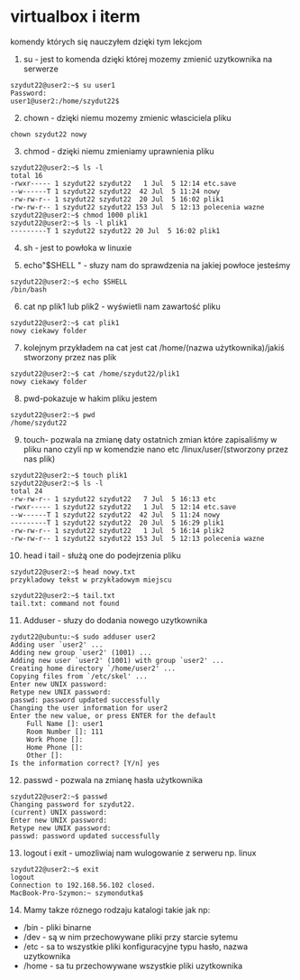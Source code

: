 # virtualbox i iterm
komendy których się nauczyłem dzięki tym lekcjom


1. su  -  jest to komenda dzięki której mozemy zmienić uzytkownika na serwerze 
```
szydut22@user2:~$ su user1
Password:
user1@user2:/home/szydut22$
```


2. chown - dzięki niemu mozemy zmienic własciciela pliku
```
chown szydut22 nowy
```


3. chmod - dzięki niemu zmieniamy uprawnienia pliku
```
szydut22@user2:~$ ls -l
total 16
-rwxr----- 1 szydut22 szydut22   1 Jul  5 12:14 etc.save
--w------T 1 szydut22 szydut22  42 Jul  5 11:24 nowy
-rw-rw-r-- 1 szydut22 szydut22  20 Jul  5 16:02 plik1
-rw-rw-r-- 1 szydut22 szydut22 153 Jul  5 12:13 polecenia wazne
szydut22@user2:~$ chmod 1000 plik1
szydut22@user2:~$ ls -l plik1
---------T 1 szydut22 szydut22 20 Jul  5 16:02 plik1
```



4. sh - jest to powłoka w linuxie




5. echo"$SHELL " - słuzy nam do sprawdzenia na jakiej powłoce jesteśmy
```
szydut22@user2:~$ echo $SHELL
/bin/bash
```



6. cat np plik1 lub plik2 - wyświetli nam zawartość pliku 
```
szydut22@user2:~$ cat plik1
nowy ciekawy folder
```


7. kolejnym przykładem na cat jest cat /home/(nazwa użytkownika)/jakiś stworzony przez nas plik
```
szydut22@user2:~$ cat /home/szydut22/plik1
nowy ciekawy folder

```  


8. pwd-pokazuje w hakim pliku jestem
```
szydut22@user2:~$ pwd
/home/szydut22
```


9. touch- pozwala na zmianę daty ostatnich zmian które zapisaliśmy w pliku nano czyli np w komendzie nano etc /linux/user/(stworzony przez nas plik)
```
szydut22@user2:~$ touch plik1
szydut22@user2:~$ ls -l
total 24
-rw-rw-r-- 1 szydut22 szydut22   7 Jul  5 16:13 etc
-rwxr----- 1 szydut22 szydut22   1 Jul  5 12:14 etc.save
--w------T 1 szydut22 szydut22  42 Jul  5 11:24 nowy
---------T 1 szydut22 szydut22  20 Jul  5 16:29 plik1
-rw-rw-r-- 1 szydut22 szydut22   1 Jul  5 16:14 plik2
-rw-rw-r-- 1 szydut22 szydut22 153 Jul  5 12:13 polecenia wazne
```


10. head i tail - służą one do podejrzenia pliku
```
szydut22@user2:~$ head nowy.txt
przykladowy tekst w przykładowym miejscu

szydut22@user2:~$ tail.txt
tail.txt: command not found
```


11. Adduser - słuzy do dodania nowego uzytkownika
```
zydut22@ubuntu:~$ sudo adduser user2
Adding user `user2' ...
Adding new group `user2' (1001) ...
Adding new user `user2' (1001) with group `user2' ...
Creating home directory `/home/user2' ...
Copying files from `/etc/skel' ...
Enter new UNIX password:
Retype new UNIX password:
passwd: password updated successfully
Changing the user information for user2
Enter the new value, or press ENTER for the default
	Full Name []: user1
	Room Number []: 111
	Work Phone []:
	Home Phone []:
	Other []:
Is the information correct? [Y/n] yes
```


12. passwd - pozwala na zmianę hasła użytkownika
```
szydut22@user2:~$ passwd
Changing password for szydut22.
(current) UNIX password:
Enter new UNIX password:
Retype new UNIX password:
passwd: password updated successfully
```


13. logout i exit - umozliwiaj nam wulogowanie z serweru np. linux
```
szydut22@user2:~$ exit
logout
Connection to 192.168.56.102 closed.
MacBook-Pro-Szymon:~ szymondutka$
```

14. Mamy takze róznego rodzaju katalogi takie jak np:
* /bin - pliki binarne
* /dev - są w nim przechowywane pliki przy starcie sytemu
* /etc - sa to wszystkie pliki konfiguracyjne typu hasło, nazwa uzytkownika
* /home - sa tu przechowywane wszystkie pliki uzytkownika


